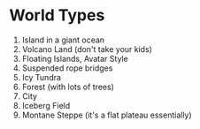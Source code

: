 # World Types

1. Island in a giant ocean
2. Volcano Land (don't take your kids)
3. Floating Islands, Avatar Style
4. Suspended rope bridges
5. Icy Tundra
6. Forest (with lots of trees)
7. City
8. Iceberg Field
9. Montane Steppe (it's a flat plateau essentially)